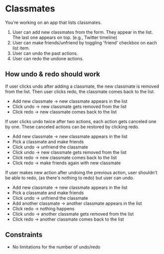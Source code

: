 # Classmates

You're working on an app that lists classmates.

1. User can add new classmates from the form. They appear in the list. The last one appears on top. (e.g., Twitter timeline)
2. User can make friends/unfriend by toggling 'friend' checkbox on each list item.
3. User can undo the past actions.
4. User can redo the undone actions.

## How undo & redo should work

If user clicks undo after adding a classmate, the new classmate is removed from the list.
Then user clicks redo, the classmate comes back to the list.

- Add new classmate -> new classmate appears in the list
- Click undo -> new classmate gets removed from the list
- Click redo -> new classmate comes back to the list

If user clicks undo twice after two actions, each action gets canceled one by one.
These canceled actions can be restored by clicking redo.

- Add new classmate -> new classmate appears in the list
- Pick a classmate and make friends
- Click undo -> unfriend the classmate
- Click undo -> new classmate gets removed from the list
- Click redo -> new classmate comes back to the list
- Click redo -> make friends again with new classmate

If user makes new action after undoing the previous action, user shouldn't be able to redo, (as there's nothing to redo) but user can undo.

- Add new classmate -> new classmate appears in the list
- Pick a classmate and make friends
- Click undo -> unfriend the classmate
- Add another classmate -> another classmate appears in the list
- Click redo -> nothing happens
- Click undo -> another classmate gets removed from the list
- Click redo -> another classmate comes back to the list

## Constraints

- No limitations for the number of undo/redo
